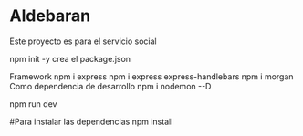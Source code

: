 # Aldebaran
Este proyecto es para el servicio social

npm init -y crea el package.json

Framework
npm i express
npm i express express-handlebars 
npm i morgan
Como dependencia de desarrollo
npm i nodemon --D


npm run dev



#Para instalar las dependencias
npm install 